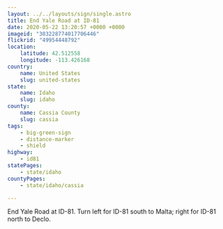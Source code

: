 ```yaml
---
layout: ../../layouts/sign/single.astro
title: End Yale Road at ID-81
date: 2020-05-22 13:20:57 +0000 +0000
imageid: "303228774017706446"
flickrid: "49954448792"
location:
    latitude: 42.512558
    longitude: -113.426168
country:
    name: United States
    slug: united-states
state:
    name: Idaho
    slug: idaho
county:
    name: Cassia County
    slug: cassia
tags:
    - big-green-sign
    - distance-marker
    - shield
highway:
    - id81
statePages:
    - state/idaho
countyPages:
    - state/idaho/cassia

---
```

End Yale Road at ID-81.  Turn left for ID-81 south to Malta; right for ID-81 north to Declo.